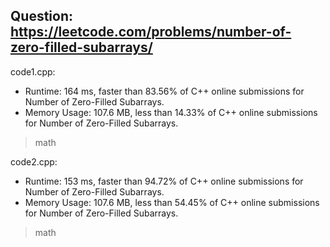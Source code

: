 ## Question: https://leetcode.com/problems/number-of-zero-filled-subarrays/

code1.cpp:
* Runtime: 164 ms, faster than 83.56% of C++ online submissions for Number of Zero-Filled Subarrays.
* Memory Usage: 107.6 MB, less than 14.33% of C++ online submissions for Number of Zero-Filled Subarrays.
> math

code2.cpp:
* Runtime: 153 ms, faster than 94.72% of C++ online submissions for Number of Zero-Filled Subarrays.
* Memory Usage: 107.6 MB, less than 54.45% of C++ online submissions for Number of Zero-Filled Subarrays.
> math
